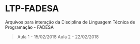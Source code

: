 # LTP-FADESA
Arquivos para interação da Disciplina de Linguagem Técnica de Programação - FADESA

> Aula 1 - 15/02/2018
> Aula 2 - 22/02/2018
